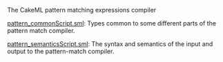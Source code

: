 The CakeML pattern matching expressions compiler

[pattern_commonScript.sml](pattern_commonScript.sml):
Types common to some different parts of the pattern match compiler.

[pattern_semanticsScript.sml](pattern_semanticsScript.sml):
The syntax and semantics of the input and output to the
pattern-match compiler.

